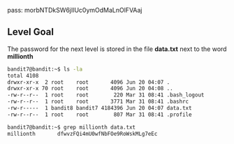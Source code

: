 
pass: morbNTDkSW6jIlUc0ymOdMaLnOlFVAaj

## Level Goal

The password for the next level is stored in the file **data.txt** next to the word **millionth**


```sh
bandit7@bandit:~$ ls -la
total 4108
drwxr-xr-x  2 root    root       4096 Jun 20 04:07 .
drwxr-xr-x 70 root    root       4096 Jun 20 04:08 ..
-rw-r--r--  1 root    root        220 Mar 31 08:41 .bash_logout
-rw-r--r--  1 root    root       3771 Mar 31 08:41 .bashrc
-rw-r-----  1 bandit8 bandit7 4184396 Jun 20 04:07 data.txt
-rw-r--r--  1 root    root        807 Mar 31 08:41 .profile

bandit7@bandit:~$ grep millionth data.txt 
millionth       dfwvzFQi4mU0wfNbFOe9RoWskMLg7eEc
```
